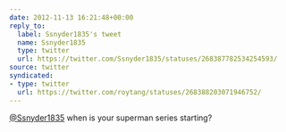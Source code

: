 ```yaml
---
date: 2012-11-13 16:21:48+00:00
reply_to:
  label: Ssnyder1835's tweet
  name: Ssnyder1835
  type: twitter
  url: https://twitter.com/Ssnyder1835/statuses/268387782534254593/
source: twitter
syndicated:
- type: twitter
  url: https://twitter.com/roytang/statuses/268388203071946752/
---
```


[@Ssnyder1835](https://twitter.com/Ssnyder1835/) when is your superman series starting?